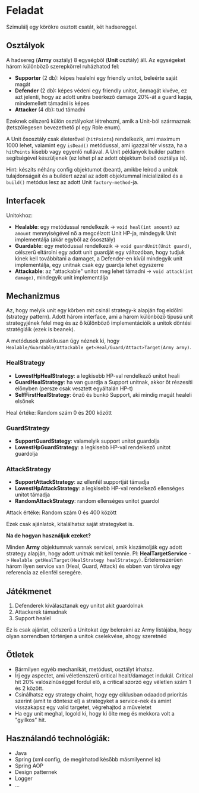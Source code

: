 # Feladat

Szimulálj egy körökre osztott csatát, két hadsereggel.

## Osztályok

A hadsereg (**Army** osztály) 8 egységből (**Unit** osztály) áll. Az egységeket három különböző szerepkörrel ruházhatod fel:

* **Supporter** (2 db): képes healelni egy friendly unitot, beleérte saját magát
* **Defender** (2 db): képes védeni egy friendly unitot, önmagát kivéve, ez azt jelenti, hogy az adott unitra beérkező damage 20%-át a guard kapja, mindemellett támadni is képes
* **Attacker** (4 db): tud támadni

Ezeknek célszerű külön osztályokat létrehozni, amik a Unit-ból származnak (tetszőlegesen bevezethető pl egy Role enum).

A Unit ősosztály csak életerővel (`hitPoints`) rendelkezik, ami maximum 1000 lehet, valamint egy `isDead()` metódussal, ami igazzal tér vissza, ha a `hitPoints` kisebb vagy egyenlő nullával.
A Unit példányok builder pattern segítségével készüljenek (ez lehet pl az adott objektum belső osztálya is).

Hint: készíts néhány config objektumot (beant), amikbe leírod a unitok tulajdonságait és a buildert azzal az adott objektummal inicializálod és a `build()` metódus lesz az adott Unit `factory-method`-ja.

## Interfacek
Unitokhoz:
* **Healable**: egy metódussal rendelkezik -> `void heal(int amount)` az `amount` mennyiségével nő a megcélzott Unit HP-ja, mindegyik Unit implementálja (akár egyből az ősosztály)
* **Guardable**: egy metódussal rendelkezik -> `void guardUnit(Unit guard)`, célszerű eltárolni egy adott unit guardját egy változóban, hogy tudjuk kinek kell továbbítani a damaget, a Defender-en kívül mindegyik unit implementálja, egy unitnak csak egy guardja lehet egyszerre
* **Attackable**: az "attackable" unitot meg lehet támadni -> `void attack(int damage)`, mindegyik unit implementálja

## Mechanizmus
Az, hogy melyik unit egy körben mit csinál strategy-k alapján fog eldőlni (strategy pattern). Adott három interface, ami a három különböző típusú unit strategyjének felel meg és az ő különböző implementációik a unitok döntési stratégiáik (ezek is beanek).

A metódusok praktikusan úgy néznek ki, hogy `Healable/Guardable/Attackable get<Heal/Guard/Attact>Target(Army army)`.

### HealStrategy
* **LowestHpHealStrategy**: a legkisebb HP-val rendelkező unitot heali
* **GuardHealStrategy**: ha van guardja a Support unitnak, akkor őt részesíti előnyben (persze csak vesztett egyáltalán HP-t)
* **SelfFirstHealStrategy**: önző és bunkó Support, aki mindig magát healeli elsőnek

Heal értéke: Random szám 0 és 200 között

### GuardStrategy
* **SupportGuardStategy**: valamelyik support unitot guardolja
* **LowestHpGuardStrategy**: a legkisebb HP-val rendelkező unitot guardolja

### AttackStrategy
* **SupportAttackStrategy**: az ellenfél supportját támadja
* **LowestHpAttackStrategy**: a legkisebb HP-val rendelkező ellenséges unitot támadja
* **RandomAttackStrategy**: random ellenséges unitot guardol

Attack értéke: Random szám 0 és 400 között

Ezek csak ajánlatok, kitalálhatsz saját strategyket is.

**Na de hogyan használjuk ezeket?**

Minden **Army** objektumnak vannak servicei, amik kiszámolják egy adott strategy alapján, hogy adott unitnak mit kell tennie.
Pl: **HealTargetService** -> `Healable getHealTarget(HealStrategy healStrategy)`. Értelemszerűen három ilyen service van (Heal, Guard, Attack) és ebben van tárolva egy referencia az ellenfél seregére.

## Játékmenet

1. Defenderek kiválasztanak egy unitot akit guardolnak
2. Attackerek támadnak
3. Support healel

Ez is csak ajánlat, célszerű a Unitokat úgy belerakni az Army listájába, hogy olyan sorrendben történjen a unitok cselekvése, ahogy szeretnéd

## Ötletek
* Bármilyen egyéb mechanikát, metódust, osztályt írhatsz.
* Írj egy aspectet, ami véletlenszerű critical healt/damaget indukál. Critical hit 20% valószínűséggel fordul elő, a critical szorzó egy véletlen szám 1 és 2 között.
* Csinálhatsz egy strategy chaint, hogy egy ciklusban odaadod prioritás szerint (amit te döntesz el) a strategyket a service-nek és amint visszakapsz egy valid targetet, végrehajtod a műveletet
* Ha egy unit meghal, logold ki, hogy ki ölte meg és mekkora volt a "gyilkos" hit. 

## Használandó technológiák:
* Java
* Spring (xml config, de megírhatod később másmilyennel is)
* Spring AOP
* Design patternek
* Logger
* ...